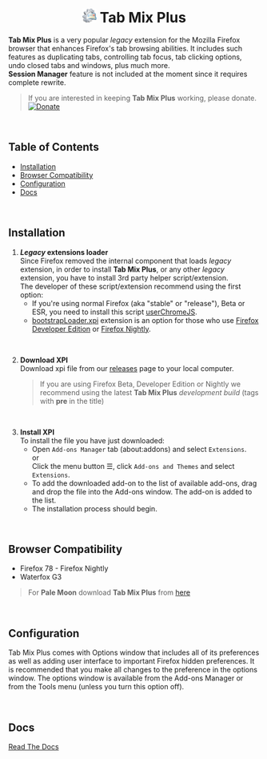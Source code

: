 <div align="center">
  <h1>
    <a href="#"><img height="28" src="addon/icon.png"></a>
    Tab Mix Plus
  </h1>
</div>

**Tab Mix Plus** is a very popular _legacy_ extension for the Mozilla Firefox browser that enhances Firefox's tab browsing abilities. It includes such features as duplicating tabs, controlling tab focus, tab clicking options, undo closed tabs and windows, plus much more.<br/>
**Session Manager** feature is not included at the moment since it requires complete rewrite.

>If you are interested in keeping **Tab Mix Plus** working, please donate.  
[![Donate](https://img.shields.io/badge/Donate-PayPal-green.svg)](https://www.paypal.com/donate?hosted_button_id=W25388CZ3MNU8)

<br/>

## Table of Contents <!-- omit in toc -->
- [Installation](#installation)
- [Browser Compatibility](#browser-compatibility)
- [Configuration](#configuration)
- [Docs](#docs)

<br/>

## Installation
1. **_Legacy_ extensions loader**<br/>
Since Firefox removed the internal component that loads _legacy_ extension, in order to install **Tab Mix Plus**, or any other _legacy_ extension, you have to install 3rd party helper script/extension.<br/>
The developer of these script/extension recommend using the first option:
     * If you're using normal Firefox (aka "stable" or "release"), Beta or ESR, you need to install this script [userChromeJS](https://github.com/xiaoxiaoflood/firefox-scripts#instructions). 
     * [bootstrapLoader.xpi](https://github.com/xiaoxiaoflood/firefox-scripts/tree/master/extensions/bootstrapLoader) extension  is an option for those who use [Firefox Developer Edition](https://www.mozilla.org/firefox/developer/) or [Firefox Nightly](https://www.mozilla.org/firefox/channel/desktop/#nightly).

<br/>

2. **Download XPI**<br/>
    Download xpi file from our [releases](https://github.com/onemen/TabMixPlus/releases) page to your local computer.
    >If you are using Firefox Beta, Developer Edition or Nightly we recommend using the latest **Tab Mix Plus** _development build_ (tags with **pre** in the title)

<br/>

3. **Install XPI**<br/>
   To install the file you have just downloaded: 
   * Open `Add-ons Manager` tab (about:addons) and select `Extensions`.
     <br/>or<br/>
     Click the menu button ☰, click `Add-ons and Themes` and select `Extensions`.
   * To add the downloaded add-on to the list of available add-ons, drag and drop the file into the Add-ons window. The add-on is added to the list.
   * The installation process should begin. 

<br/>

## Browser Compatibility
  * Firefox 78 - Firefox Nightly
  * Waterfox G3

> For **Pale Moon** download **Tab Mix Plus** from [here](https://addons.palemoon.org/addon/tab-mix-plus/)

<br/>

## Configuration
Tab Mix Plus comes with Options window that includes all of its preferences as well as adding user interface to important Firefox hidden preferences. It is recommended that you make all changes to the preference in the options window. The options window is available from the Add-ons Manager or from the Tools menu (unless you turn this option off).

<br/>

## Docs
[Read The Docs](https://tabmixplus.org/support/viewtopic.php?t=3)
